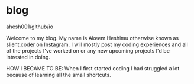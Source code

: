 # blog
ahesh001/github/io

Welcome to my blog. My name is Akeem Heshimu otherwise known as slient.coder on Instagram. I will mostly post my coding experiences and all of the projects I've worked on or any new upcoming projects I'd be intrested in doing.

HOW I BECAME TO BE:
When I first started coding I had struggled a lot because of learning all the small shortcuts. 
